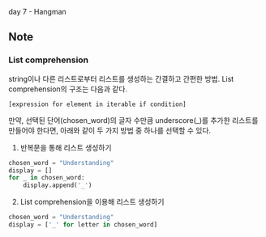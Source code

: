 day 7 - Hangman

## Note

### List comprehension
string이나 다른 리스트로부터 리스트를 생성하는 간결하고 간편한 방법. List comprehension의 구조는 다음과 같다.
```
[expression for element in iterable if condition]
```

만약, 선택된 단어(chosen_word)의 글자 수만큼 underscore(_)를 추가한 리스트를 만들어야 한다면, 아래와 같이 두 가지 방법 중 하나를 선택할 수 있다.
1. 반복문을 통해 리스트 생성하기
```python
chosen_word = "Understanding"
display = []
for _ in chosen_word:
    display.append('_')
```

2. List comprehension을 이용해 리스트 생성하기
```python
chosen_word = "Understanding"
display = ['_' for letter in chosen_word]
```

